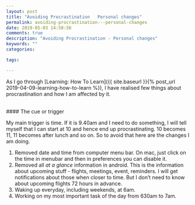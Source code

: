 ```yaml
---
layout: post
title: "Avoiding Procrastination   Personal changes"
permalink: avoiding-procrastination---personal-changes
date: 2019-05-03 14:58:56
comments: true
description: "Avoiding Procrastination - Personal changes"
keywords: ""
categories:

tags:

---
```


As I go through [Learning: How To Learn]({{ site.baseurl }}{% post_url 2019-04-09-learning-how-to-learn %}), I have realised few things about procrastination and how I am affected by it.

<br/>
#### The cue or trigger

My main trigger is time. If it is 9.40am and I need to do something, I will tell myself that I can start at 10 and hence end up procrastinating. 10 becomes 11, 11 becomes after lunch and so on. So to avoid that here are the changes I am doing.

1. Removed date and time from computer menu bar. On mac, just click on the time in menubar and then in preferences you can disable it.
1. Removed all _at a glance_ information in android. This is the information about upcoming stuff - flights, meetings, event, reminders. I will get notifications about those when closer to time. But I don’t need to know about upcoming flights 72 hours in advance.
1. Waking up everyday, including weekends, at 6am.
1. Working on my most important task of the day from 630am to 7am.
